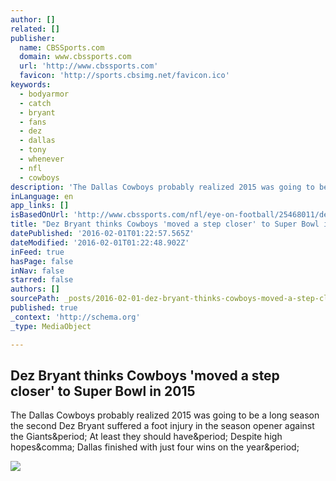 ```yaml
---
author: []
related: []
publisher:
  name: CBSSports.com
  domain: www.cbssports.com
  url: 'http://www.cbssports.com'
  favicon: 'http://sports.cbsimg.net/favicon.ico'
keywords:
  - bodyarmor
  - catch
  - bryant
  - fans
  - dez
  - dallas
  - tony
  - whenever
  - nfl
  - cowboys
description: 'The Dallas Cowboys probably realized 2015 was going to be a long season the second Dez Bryant suffered a foot injury in the season opener against the Giants. At least they should have. Despite high hopes, Dallas finished with just four wins on the year.'
inLanguage: en
app_links: []
isBasedOnUrl: 'http://www.cbssports.com/nfl/eye-on-football/25468011/dez-bryant-thinks-cowboys-moved-a-step-closer-to-super-bowl-in-2015'
title: "Dez Bryant thinks Cowboys 'moved a step closer' to Super Bowl in 2015"
datePublished: '2016-02-01T01:22:57.565Z'
dateModified: '2016-02-01T01:22:48.902Z'
inFeed: true
hasPage: false
inNav: false
starred: false
authors: []
sourcePath: _posts/2016-02-01-dez-bryant-thinks-cowboys-moved-a-step-closer-to-super-bow.md
published: true
_context: 'http://schema.org'
_type: MediaObject

---
```

<article style=""><h1>Dez Bryant thinks Cowboys 'moved a step closer' to Super Bowl in 2015</h1><p>The Dallas Cowboys probably realized 2015 was going to be a long season the second Dez Bryant suffered a foot injury in the season opener against the Giants&amp;period; At least they should have&amp;period; Despite high hopes&amp;comma; Dallas finished with just four wins on the year&amp;period;</p><img src="http://cbssports.com/images/blogs/Dez_Bryant_Body_Armor_Interview_Cowboys_Super_Bowl.jpg" /></article>